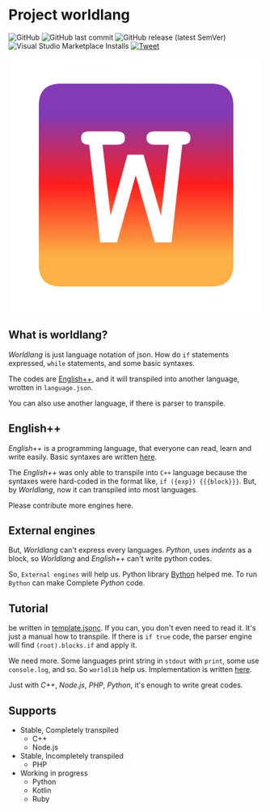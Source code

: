# Project worldlang
![GitHub](https://img.shields.io/github/license/heartleth/worldlang?style=for-the-badge)
![GitHub last commit](https://img.shields.io/github/last-commit/heartleth/worldlang?style=for-the-badge)
![GitHub release (latest SemVer)](https://img.shields.io/github/v/release/heartleth/worldlang?style=for-the-badge)
![Visual Studio Marketplace Installs](https://img.shields.io/visual-studio-marketplace/i/myjmyjmyj.wlsupport?style=for-the-badge)
[![Tweet](https://img.shields.io/twitter/url/http/shields.io.svg?style=social)](https://twitter.com/intent/tweet?text=Write%20code%20once%20and%20do%20everything!&url=https://github.com/heartleth/worldlang)

<p align=center>
<img src="img/WL.png">
</p>

## What is worldlang?
_Worldlang_ is just language notation of json. How do `if` statements expressed, `while` statements, and some basic syntaxes.

The codes are [English++](https://github.com/heartleth/enpp-rust), and it will transpiled into another language, wrotten in `language.json`.

You can also use another language, if there is parser to transpile.

## English++
_English++_ is a programming language, that everyone can read, learn and write easily. Basic syntaxes are written [here](https://github.com/heartleth/enpp-rust).

The _English++_ was only able to transpile into `C++` language because the syntaxes were hard-coded in the format like, `if ({exp}) {{{block}}}`. But, by _Worldlang_, now it can transpiled into most languages.

Please contribute more engines here.

## External engines
But, _Worldlang_ can't express every languages. _Python_, uses _indents_ as a block, so _Worldlang_ and _English++_ can't write python codes.

So, `External engines` will help us. Python library [Bython]([https://github.com/mathialo/bython]) helped me. To run `Bython` can make Complete _Python_ code.

## Tutorial
be written in [template.jsonc](template.jsonc). If you can, you don't even need to read it. It's just a manual how to transpile. If there is `if true` code, the parser engine will find `(root).blocks.if` and apply it.

We need more. Some languages print string in `stdout` with `print`, some use `console.log`, and so. So `worldlib` help us. Implementation is written [here](stdlib_proto.md).

Just with _C++_, _Node.js_, _PHP_, _Python_, it's enough to write great codes.

## Supports

* Stable, Completely transpiled
    * C++
    * Node.js
* Stable, Incompletely transpiled
    * PHP
* Working in progress
    * Python
    * Kotlin
    * Ruby
